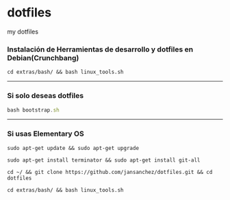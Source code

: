 dotfiles
========

my dotfiles

### Instalación de Herramientas de desarrollo y dotfiles en Debian(Crunchbang)

```
cd extras/bash/ && bash linux_tools.sh
```

-------------------------------------------------------

### Si solo deseas dotfiles

```js
bash bootstrap.sh
```

-------------------------------------------------------

### Si usas Elementary OS

```
sudo apt-get update && sudo apt-get upgrade
```

```
sudo apt-get install terminator && sudo apt-get install git-all
```

```
cd ~/ && git clone https://github.com/jansanchez/dotfiles.git && cd dotfiles
```

```
cd extras/bash/ && bash linux_tools.sh 
```

